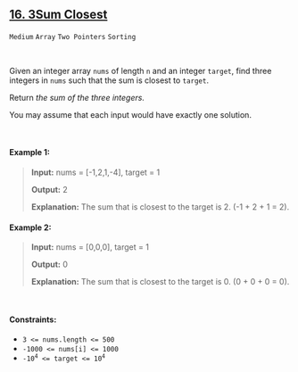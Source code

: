 ## [16. 3Sum Closest](https://leetcode.com/problems/3sum-closest)

<code>Medium</code> <code>Array</code> <code>Two Pointers</code> <code>Sorting</code>

<br>

Given an integer array <code>nums</code> of length <code>n</code> and an integer <code>target</code>, find three integers in <code>nums</code> such that the sum is closest to <code>target</code>.

Return *the sum of the three integers.*

You may assume that each input would have exactly one solution.

<br>

#### Example 1:

> __Input:__ nums = [-1,2,1,-4], target = 1
> 
> __Output:__ 2 
> 
> __Explanation:__ The sum that is closest to the target is 2. (-1 + 2 + 1 = 2).
> 
#### Example 2:

> __Input:__ nums = [0,0,0], target = 1
> 
> __Output:__ 0
> 
> __Explanation:__ The sum that is closest to the target is 0. (0 + 0 + 0 = 0).

<br>

#### Constraints:

- <code>3 <= nums.length <= 500</code>
- <code>-1000 <= nums[i] <= 1000</code>
- <code>-10<sup>4</sup> <= target <= 10<sup>4</sup></code>
